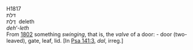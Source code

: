 <body>
  <p>H1817<br>  דּלת  <br> דֶּלֶת  ‎  deleth  <br><i>deh‘-leth </i><br>From <a href="h1802.htm">1802</a>  something <i>swinging</i>, that is, the <i>valve</i> of a door: - door (two-leaved), gate, leaf, lid. [In <a href="psa141.htm#003">Psa 141:3</a>, <i>dal</i>, irreg.]<br></p>
 </body>